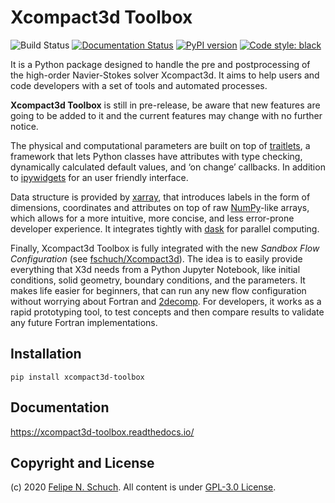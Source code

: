 # Xcompact3d Toolbox

![Build Status](https://github.com/fschuch/xcompact3d_toolbox/workflows/Python%20package/badge.svg)
[![Documentation Status](https://readthedocs.org/projects/xcompact3d-toolbox/badge/?version=latest)](https://xcompact3d-toolbox.readthedocs.io/en/latest/?badge=latest)
[![PyPI version](https://badge.fury.io/py/xcompact3d-toolbox.svg)](https://badge.fury.io/py/xcompact3d-toolbox)
[![Code style: black](https://img.shields.io/badge/code%20style-black-000000.svg)](https://github.com/psf/black)

It is a Python package designed to handle the pre and postprocessing of
the high-order Navier-Stokes solver Xcompact3d. It aims to help users and
code developers with a set of tools and automated processes.

**Xcompact3d Toolbox** is still in pre-release, be aware that new features are
going to be added to it and the current features may change with no further notice.

The physical and computational parameters are built on top of [traitlets](https://traitlets.readthedocs.io/en/stable/index.html),
a framework that lets Python classes have attributes with type checking, dynamically calculated default values, and ‘on change’ callbacks.
In addition to [ipywidgets](https://ipywidgets.readthedocs.io/en/latest/) for an user friendly interface.

Data structure is provided by [xarray](http://xarray.pydata.org/en/stable/), that introduces labels in the form of dimensions, coordinates and attributes on top of raw [NumPy](https://numpy.org/)-like arrays, which allows for a more intuitive, more concise, and less error-prone developer experience. It integrates tightly with [dask](https://dask.org/) for parallel computing.

Finally, Xcompact3d Toolbox is fully integrated with the new *Sandbox Flow Configuration* (see [fschuch/Xcompact3d](https://github.com/fschuch/Xcompact3d/)). The idea is to easily provide everything that X3d needs from a Python Jupyter Notebook, like initial conditions, solid geometry, boundary conditions, and the parameters. It makes life easier for beginners, that can run any new flow configuration without worrying about Fortran and [2decomp](http://www.2decomp.org/). For developers, it works as a rapid prototyping tool, to test concepts and then compare results to validate any future Fortran implementations.

## Installation

`pip install xcompact3d-toolbox`

## Documentation

https://xcompact3d-toolbox.readthedocs.io/

## Copyright and License

(c) 2020 [Felipe N. Schuch](https://fschuch.github.io/). All content is under [GPL-3.0 License](https://github.com/fschuch/xcompact3d_toolbox/blob/master/LICENSE).
